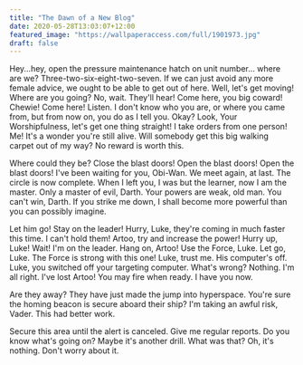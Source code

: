 ```yaml
---
title: "The Dawn of a New Blog"
date: 2020-05-28T13:03:07+12:00
featured_image: "https://wallpaperaccess.com/full/1901973.jpg"
draft: false
---
```


Hey...hey, open the pressure maintenance hatch on unit number... where are we? Three-two-six-eight-two-seven. If we can just avoid any more female advice, we ought to be able to get out of here. Well, let's get moving! Where are you going? No, wait. They'll hear! Come here, you big coward! Chewie! Come here! Listen. I don't know who you are, or where you came from, but from now on, you do as I tell you. Okay? Look, Your Worshipfulness, let's get one thing straight! I take orders from one person! Me! It's a wonder you're still alive. Will somebody get this big walking carpet out of my way? No reward is worth this.

Where could they be? Close the blast doors! Open the blast doors! Open the blast doors! I've been waiting for you, Obi-Wan. We meet again, at last. The circle is now complete. When I left you, I was but the learner, now I am the master. Only a master of evil, Darth. Your powers are weak, old man. You can't win, Darth. If you strike me down, I shall become more powerful than you can possibly imagine.

Let him go! Stay on the leader! Hurry, Luke, they're coming in much faster this time. I can't hold them! Artoo, try and increase the power! Hurry up, Luke! Wait! I'm on the leader. Hang on, Artoo! Use the Force, Luke. Let go, Luke. The Force is strong with this one! Luke, trust me. His computer's off. Luke, you switched off your targeting computer. What's wrong? Nothing. I'm all right. I've lost Artoo! You may fire when ready. I have you now.

Are they away? They have just made the jump into hyperspace. You're sure the homing beacon is secure aboard their ship? I'm taking an awful risk, Vader. This had better work.

Secure this area until the alert is canceled. Give me regular reports. Do you know what's going on? Maybe it's another drill. What was that? Oh, it's nothing. Don't worry about it.